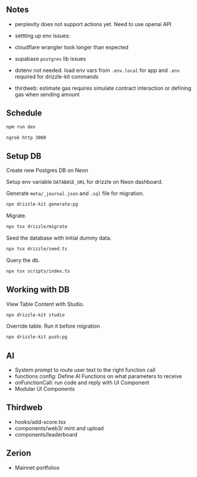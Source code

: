 ## Notes

- perplexity does not support actions yet. Need to use openai API

- settting up env issues:
- cloudflare wrangler took longer than expected
- supabase `postgres` lib issues

- dotenv not needed. load env vars from `.env.local` for app and `.env` required for drizzle-kit commands

- thirdweb: estimate gas requires simulate contract interaction or defining gas when sending amount

## Schedule

```bash
npm run dev
```

```bash
ngrok http 3000
```

## Setup DB

Create new Postgres DB on Neon

Setup env variable `DATABASE_URL` for drizzle on Neon dashboard.

Generate `meta/_journal.json` and `.sql` file for migration.

```bash
npx drizzle-kit generate:pg
```

Migrate.

```bash
npx tsx drizzle/migrate
```

Seed the database with initial dummy data.

```bash
npx tsx drizzle/seed.ts
```

Query the db.

```bash
npx tsx scripts/index.ts
```

## Working with DB

View Table Content with Studio.

```bash
npx drizzle-kit studio
```

Override table. Run it before migration

```bash
npx drizzle-kit push:pg
```

## AI

- System prompt to route user text to the right function call
- functions config: Define AI Functions on what parameters to receive
- onFunctionCall: run code and reply with UI Component
- Modular UI Components

## Thirdweb

- hooks/add-score.tsx
- components/web3/ mint and upload
- components/leaderboard

## Zerion

- Mainnet portfolios
